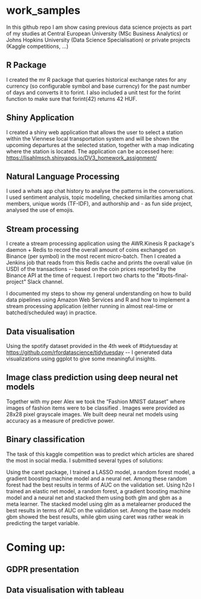 # work_samples
In this github repo I am show casing previous data science projects as part of my studies at Central European University (MSc Business Analytics) or Johns Hopkins University (Data Science Specialisation) or private projects (Kaggle competitions, ...)


## R Package
I created the mr R package that queries historical exchange rates for any currency (so configurable symbol and base currency) for the past number of days and converts it to forint.
I also included a unit test for the forint function to make sure that forint(42) returns 42 HUF.

## Shiny Application
I created a shiny web application that allows the user to select a station within the Viennese local transportation system and will be shown the upcoming departures at the selected station, together with a map indicating where the station is located. 
The application can be accessed here: https://lisahlmsch.shinyapps.io/DV3_homework_assignment/

## Natural Language Processing
I used a whats app chat history to analyse the patterns in the conversations. I used sentiment analysis, topic modelling, checked similarities among chat members, unique words (TF-IDF), and authorship and - as fun side project, analysed the use of emojis.

## Stream processing
I create a stream processing application using the AWR.Kinesis R package's daemon + Redis to record the overall amount of coins exchanged on Binance (per symbol) in the most recent micro-batch.
Then I created a Jenkins job that reads from this Redis cache and prints the overall value (in USD) of the transactions -- based on the coin prices reported by the Binance API at the time of request. 
I report two charts to the "#bots-final-project" Slack channel.

I documented my steps to show my general understanding on how to build data pipelines using Amazon Web Services and R and how to implement a stream processing application (either running in almost real-time or batched/scheduled way) in practice.

## Data visualisation
Using the spotify dataset provided in the 4th week of #tidytuesday at https://github.com/rfordatascience/tidytuesday -- I generated data visualizations using ggplot to give some meaningful insights.

## Image class prediction using deep neural net models
Together with my peer Alex we took the “Fashion MNIST dataset” where images of fashion items were to be classified . Images were provided as 28x28 pixel grayscale images. We built deep neural net models  using accuracy as a measure of predictive power.

## Binary classification
The task of this kaggle competition was to predict which articles are shared the most in social media. I submitted several types of solutions:

Using the caret package, I trained a LASSO model, a random forest model, a gradient boosting machine model and a neural net. Among these random forest had the best results in terms of AUC on the validation set. Using h2o I trained an elastic net model, a random forest, a gradient boosting machine model and a neural net and stacked them using both glm and gbm as a meta learner. The stacked model using glm as a metalearner produced the best results in terms of AUC on the validation set. Among the base models gbm showed the best results, while gbm using caret was rather weak in predicting the target variable.


# Coming up:

## GDPR presentation 
## Data visualisation with tableau







